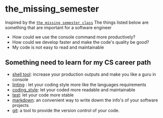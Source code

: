 # the_missing_semester
Inspired by the [`the missing semester class`](https://missing.csail.mit.edu/) 
The things listed below are something that are important for a software engineer

- How could we use the console command more productively?
- How could we develop faster and make the code's quality be good?
- My code is not easy to read and maintainable

## Something need to learn for my CS career path
- [shell tool](./shell_tool/README.md): increase your production outputs and make you like a guru in console
- [linting](./linting/README.md) : let your coding style more like the languages requirements
- [coding_style](./coding_style/README.md): let your coded more readable and maintainable
- [test](./test/README.md): let your code more stable
- [markdown](./markdown/README.md): an convenient way to write dowm the info's of your software projects 
- [git](./git/README.md): a tool to provide the version control of your code.